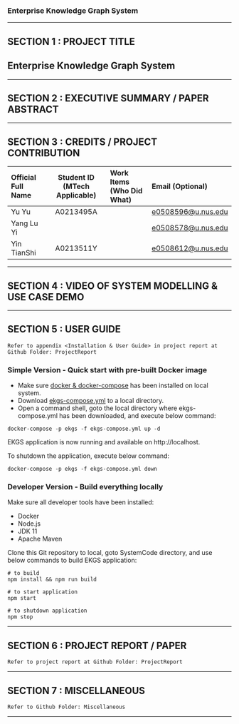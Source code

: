 ﻿### Enterprise Knowledge Graph System

---

## SECTION 1 : PROJECT TITLE
## Enterprise Knowledge Graph System

---

## SECTION 2 : EXECUTIVE SUMMARY / PAPER ABSTRACT

---

## SECTION 3 : CREDITS / PROJECT CONTRIBUTION

| Official Full Name  | Student ID (MTech Applicable)  | Work Items (Who Did What) | Email (Optional) |
| :------------ |:---------------:| :-----| :-----|
| Yu Yu | A0213495A | | e0508596@u.nus.edu |
| Yang Lu Yi | | | e0508578@u.nus.edu |
| Yin TianShi | A0213511Y | | e0508612@u.nus.edu |

---

## SECTION 4 : VIDEO OF SYSTEM MODELLING & USE CASE DEMO

---

## SECTION 5 : USER GUIDE

`Refer to appendix <Installation & User Guide> in project report at Github Folder: ProjectReport`

### Simple Version - Quick start with pre-built Docker image
- Make sure [docker & docker-compose](https://docs.docker.com/install/) has been installed on local system.
- Download [ekgs-compose.yml](https://github.com/IRS-3Y/Enterprise-Knowledge-Graph-System/blob/master/SystemCode/ekgs-compose.yml) to a local directory.
- Open a command shell, goto the local directory where ekgs-compose.yml has been downloaded, and execute below command:
```
docker-compose -p ekgs -f ekgs-compose.yml up -d
```
EKGS application is now running and available on http://localhost.

To shutdown the application, execute below command:
```
docker-compose -p ekgs -f ekgs-compose.yml down
```

### Developer Version - Build everything locally
Make sure all developer tools have been installed:
- Docker
- Node.js
- JDK 11
- Apache Maven

Clone this Git repository to local, goto SystemCode directory, and use below commands to build EKGS application:
```
# to build
npm install && npm run build

# to start application
npm start

# to shutdown application
npm stop
```

---

## SECTION 6 : PROJECT REPORT / PAPER

`Refer to project report at Github Folder: ProjectReport`

---

## SECTION 7 : MISCELLANEOUS

`Refer to Github Folder: Miscellaneous`

---

